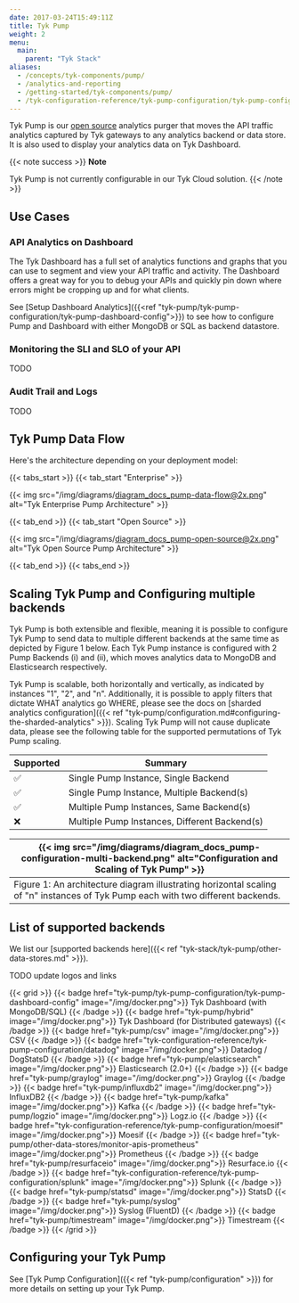 ```yaml
---
date: 2017-03-24T15:49:11Z
title: Tyk Pump
weight: 2
menu:
  main:
    parent: "Tyk Stack"
aliases:
  - /concepts/tyk-components/pump/
  - /analytics-and-reporting
  - /getting-started/tyk-components/pump/
  - /tyk-configuration-reference/tyk-pump-configuration/tyk-pump-configuration/
---
```

Tyk Pump is our [open source](https://github.com/TykTechnologies/tyk-pump) analytics purger that moves the API traffic analytics captured by Tyk gateways to any analytics backend or data store. It is also used to display your analytics data on Tyk Dashboard.

{{< note success >}}
**Note**  

Tyk Pump is not currently configurable in our Tyk Cloud solution.
{{< /note >}}

## Use Cases

### API Analytics on Dashboard

The Tyk Dashboard has a full set of analytics functions and graphs that you can use to segment and view your API traffic and activity. The Dashboard offers a great way for you to debug your APIs and quickly pin down where errors might be cropping up and for what clients.

See [Setup Dashboard Analytics]({{<ref "tyk-pump/tyk-pump-configuration/tyk-pump-dashboard-config">}}) to see how to configure Pump and Dashboard with either MongoDB or SQL as backend datastore.

### Monitoring the SLI and SLO of your API

TODO

### Audit Trail and Logs

TODO

## Tyk Pump Data Flow

Here's the architecture depending on your deployment model:

{{< tabs_start >}}
{{< tab_start "Enterprise" >}}

{{< img src="/img/diagrams/diagram_docs_pump-data-flow@2x.png" alt="Tyk Enterprise Pump Architecture" >}}

{{< tab_end >}}
{{< tab_start "Open Source" >}}

{{< img src="/img/diagrams/diagram_docs_pump-open-source@2x.png" alt="Tyk Open Source Pump Architecture" >}}

{{< tab_end >}}
{{< tabs_end >}}

## Scaling Tyk Pump and Configuring multiple backends

Tyk Pump is both extensible and flexible, meaning it is possible to configure Tyk Pump to send data to multiple different backends at the same time as depicted by Figure 1 below. Each Tyk Pump instance is configured with 2 Pump Backends (i) and (ii), which moves analytics data to MongoDB and Elasticsearch respectively. 

Tyk Pump is scalable, both horizontally and vertically, as indicated by instances "1", "2", and "n". Additionally, it is possible to apply filters that dictate WHAT analytics go WHERE, please see the docs on [sharded analytics configuration]({{< ref "tyk-pump/configuration.md#configuring-the-sharded-analytics" >}}). Scaling Tyk Pump will not cause duplicate data, please see the following table for the supported permutations of Tyk Pump scaling. 

| Supported | Summary |
| -- | -- |
| ✅ | Single Pump Instance, Single Backend |
| ✅ | Single Pump Instance, Multiple Backend(s) |
| ✅ | Multiple Pump Instances, Same Backend(s)|
| ❌ | Multiple Pump Instances, Different Backend(s) |

| {{< img src="/img/diagrams/diagram_docs_pump-configuration-multi-backend.png" alt="Configuration and Scaling of Tyk Pump" >}}  |
|--|
| Figure 1: An architecture diagram illustrating horizontal scaling of "n" instances of Tyk Pump each with two different backends. |

## List of supported backends

We list our [supported backends here]({{< ref "tyk-stack/tyk-pump/other-data-stores.md" >}}).

TODO update logos and links

{{< grid >}}
    {{< badge href="tyk-pump/tyk-pump-configuration/tyk-pump-dashboard-config" image="/img/docker.png">}}
    Tyk Dashboard (with MongoDB/SQL)
    {{< /badge >}}
    {{< badge href="tyk-pump/hybrid" image="/img/docker.png">}}
    Tyk Dashboard (for Distributed gateways)
    {{< /badge >}}
    {{< badge href="tyk-pump/csv" image="/img/docker.png">}}
    CSV
    {{< /badge >}}
    {{< badge href="tyk-configuration-reference/tyk-pump-configuration/datadog" image="/img/docker.png">}}
    Datadog / DogStatsD
    {{< /badge >}}
    {{< badge href="tyk-pump/elasticsearch" image="/img/docker.png">}}
    Elasticsearch (2.0+)
    {{< /badge >}}
    {{< badge href="tyk-pump/graylog" image="/img/docker.png">}}
    Graylog
    {{< /badge >}}
    {{< badge href="tyk-pump/influxdb2" image="/img/docker.png">}}
    InfluxDB2
    {{< /badge >}}
    {{< badge href="tyk-pump/kafka" image="/img/docker.png">}}
    Kafka
    {{< /badge >}}
    {{< badge href="tyk-pump/logzio" image="/img/docker.png">}}
    Logz.io
    {{< /badge >}}
    {{< badge href="tyk-configuration-reference/tyk-pump-configuration/moesif" image="/img/docker.png">}}
    Moesif
    {{< /badge >}}
    {{< badge href="tyk-pump/other-data-stores/monitor-apis-prometheus" image="/img/docker.png">}}
    Prometheus
    {{< /badge >}}
    {{< badge href="tyk-pump/resurfaceio" image="/img/docker.png">}}
    Resurface.io
    {{< /badge >}}
    {{< badge href="tyk-configuration-reference/tyk-pump-configuration/splunk" image="/img/docker.png">}}
    Splunk
    {{< /badge >}}
    {{< badge href="tyk-pump/statsd" image="/img/docker.png">}}
    StatsD
    {{< /badge >}}
    {{< badge href="tyk-pump/syslog" image="/img/docker.png">}}
    Syslog (FluentD)
    {{< /badge >}}
    {{< badge href="tyk-pump/timestream" image="/img/docker.png">}}
    Timestream
    {{< /badge >}}
{{< /grid >}}

## Configuring your Tyk Pump

See [Tyk Pump Configuration]({{< ref "tyk-pump/configuration" >}}) for more details on setting up your Tyk Pump.
